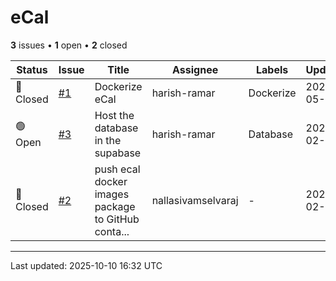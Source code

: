 # eCal

**3** issues • **1** open • **2** closed

<table class="github-issue-table">
<thead>
<tr>
<th>Status</th>
<th>Issue</th>
<th>Title</th>
<th>Assignee</th>
<th>Labels</th>
<th>Updated</th>
</tr>
</thead>
<tbody>
<tr><td>🔴 Closed</td><td><a href='./issue-1-Dockerize-eCal.md'>#1</a></td><td>Dockerize eCal</td><td>harish-ramar</td><td>Dockerize</td><td>2025-05-01</td></tr>
<tr><td>🟢 Open</td><td><a href='./issue-3-Host-the-database-in-the-supabase.md'>#3</a></td><td>Host the database in the supabase</td><td>harish-ramar</td><td>Database</td><td>2025-02-06</td></tr>
<tr><td>🔴 Closed</td><td><a href='./issue-2-push-ecal-docker-images-package-to-GitHub-containe.md'>#2</a></td><td>push ecal docker images package to GitHub conta...</td><td>nallasivamselvaraj</td><td>-</td><td>2025-02-01</td></tr>
</tbody>
</table>

---

Last updated: 2025-10-10 16:32 UTC